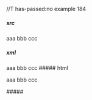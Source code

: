 //T has-passed:no
example 184
##### src
aaa
             bbb
                                       ccc
##### xml
<?xml version="1.0" encoding="UTF-8"?>
<!DOCTYPE document SYSTEM "CommonMark.dtd">
<document xmlns="http://commonmark.org/xml/1.0">
  <paragraph>
    <text>aaa</text>
    <softbreak />
    <text>bbb</text>
    <softbreak />
    <text>ccc</text>
  </paragraph>
</document>
##### html
<p>aaa
bbb
ccc</p>
#####
